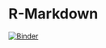 # R-Markdown

[![Binder](https://mybinder.org/badge_logo.svg)](https://mybinder.org/v2/gh/ccss-rs/R-Markdown/main?urlpath=rstudio)
